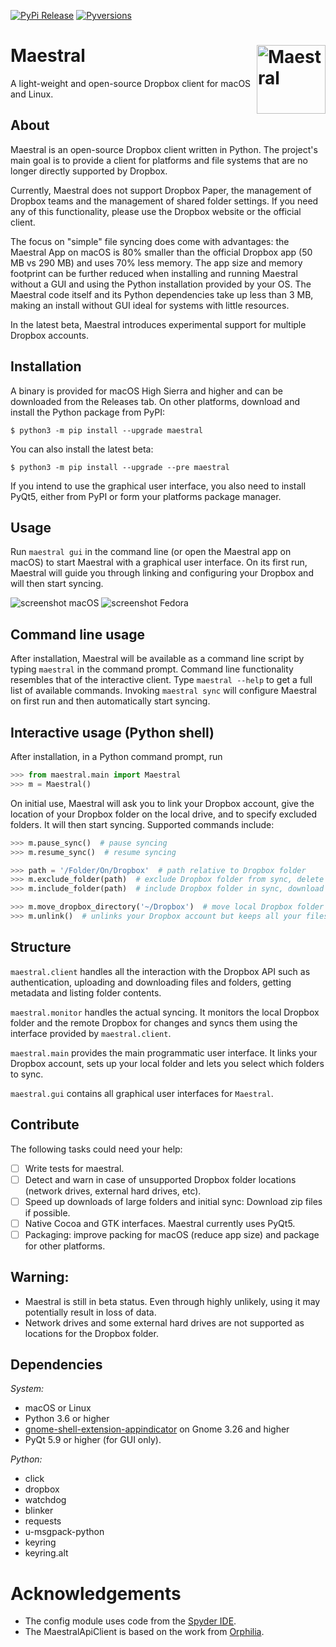 [![PyPi Release](https://img.shields.io/pypi/v/maestral.svg)](https://pypi.org/project/maestral/)
[![Pyversions](https://img.shields.io/pypi/pyversions/maestral.svg)](https://pypi.org/pypi/maestral/)

# Maestral <img src="https://raw.githubusercontent.com/SamSchott/maestral-dropbox/master/maestral/gui/resources/Maestral.png" align="right" title="Maestral" width="110" height="110">

A light-weight and open-source Dropbox client for macOS and Linux.

## About

Maestral is an open-source Dropbox client written in Python. The project's main goal is to
provide a client for platforms and file systems that are no longer directly supported by
Dropbox.

Currently, Maestral does not support Dropbox Paper, the management of Dropbox teams and
the management of shared folder settings. If you need any of this functionality, please
use the Dropbox website or the official client.

The focus on "simple" file syncing does come with advantages: the Maestral App on macOS is
80% smaller than the official Dropbox app (50 MB vs 290 MB) and uses 70% less memory. The
app size and memory footprint can be further reduced when installing and running Maestral
without a GUI and using the Python installation provided by your OS. The Maestral code
itself and its Python dependencies take up less than 3 MB,  making an install without GUI
ideal for systems with little resources.

In the latest beta, Maestral introduces experimental support for multiple Dropbox accounts.

## Installation

A binary is provided for macOS High Sierra and higher and can be downloaded from the
Releases tab. On other platforms, download and install the Python package from PyPI:
```console
$ python3 -m pip install --upgrade maestral
```
You can also install the latest beta:
```console
$ python3 -m pip install --upgrade --pre maestral
```
If you intend to use the graphical user interface, you also need to install PyQt5, either
from PyPI or form your platforms package manager.

## Usage

Run `maestral gui` in the command line (or open the Maestral app on macOS) to start
Maestral with a graphical user interface. On its first run, Maestral will guide you
through linking and configuring your Dropbox and will then start syncing.

![screenshot macOS](https://raw.githubusercontent.com/SamSchott/maestral-dropbox/master/screenshots/macOS.png)
![screenshot Fedora](https://raw.githubusercontent.com/SamSchott/maestral-dropbox/master/screenshots/Ubuntu.png)

## Command line usage

After installation, Maestral will be available as a command line script by typing
`maestral` in the command prompt. Command line functionality resembles that of the
interactive client. Type `maestral --help` to get a full list of available commands.
Invoking `maestral sync` will configure Maestral on first run and then automatically start
syncing.

## Interactive usage (Python shell)

After installation, in a Python command prompt, run
```Python
>>> from maestral.main import Maestral
>>> m = Maestral()
```
On initial use, Maestral will ask you to link your Dropbox account, give the location of
your Dropbox folder on the local drive, and to specify excluded folders. It will then
start syncing. Supported commands include:

```Python
>>> m.pause_sync()  # pause syncing
>>> m.resume_sync()  # resume syncing

>>> path = '/Folder/On/Dropbox'  # path relative to Dropbox folder
>>> m.exclude_folder(path)  # exclude Dropbox folder from sync, delete locally
>>> m.include_folder(path)  # include Dropbox folder in sync, download its contents

>>> m.move_dropbox_directory('~/Dropbox')  # move local Dropbox folder
>>> m.unlink()  # unlinks your Dropbox account but keeps all your files
```

## Structure

`maestral.client` handles all the interaction with the Dropbox API such as authentication,
uploading and downloading files and folders, getting metadata and listing folder contents.

`maestral.monitor` handles the actual syncing. It monitors the local Dropbox folder and
the remote Dropbox for changes and syncs them using the interface provided by
`maestral.client`.

`maestral.main` provides the main programmatic user interface. It links your Dropbox
account, sets up your local folder and lets you select which folders to sync.

`maestral.gui` contains all graphical user interfaces for `Maestral`.

## Contribute

The following tasks could need your help:

- [ ] Write tests for maestral.
- [ ] Detect and warn in case of unsupported Dropbox folder locations (network drives,
      external hard drives, etc).
- [ ] Speed up downloads of large folders and initial sync: Download zip files if possible.
- [ ] Native Cocoa and GTK interfaces. Maestral currently uses PyQt5.
- [ ] Packaging: improve packing for macOS (reduce app size) and package for other platforms.

## Warning:

- Maestral is still in beta status. Even through highly unlikely, using it may potentially
  result in loss of data.
- Network drives and some external hard drives are not supported as locations for the
  Dropbox folder.

## Dependencies

*System:*
- macOS or Linux
- Python 3.6 or higher
- [gnome-shell-extension-appindicator](https://github.com/ubuntu/gnome-shell-extension-appindicator)
  on Gnome 3.26 and higher
- PyQt 5.9 or higher (for GUI only).

*Python:*
- click
- dropbox
- watchdog
- blinker
- requests
- u-msgpack-python
- keyring
- keyring.alt

# Acknowledgements

- The config module uses code from the [Spyder IDE](https://github.com/spyder-ide).
- The MaestralApiClient is based on the work from [Orphilia](https://github.com/ksiazkowicz/orphilia-dropbox).
